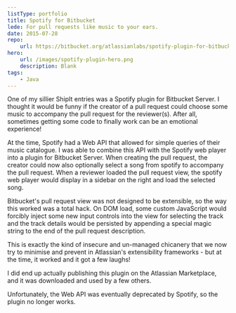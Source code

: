 ```yaml
---
listType: portfolio
title: Spotify for Bitbucket
lede: For pull requests like music to your ears.
date: 2015-07-28
repo: 
    url: https://bitbucket.org/atlassianlabs/spotify-plugin-for-bitbucket-server
hero:
    url: /images/spotify-plugin-hero.png
    description: Blank
tags:  
    - Java
---
```

One of my sillier ShipIt entries was a Spotify plugin for Bitbucket Server. I thought it would be funny if the creator of a pull request could choose some music to accompany the pull request for the reviewer(s). After all, sometimes getting some code to finally work can be an emotional experience! 

At the time, Spotify had a Web API that allowed for simple queries of their music catalogue. I was able to combine this API with the Spotify web player into a plugin for Bitbucket Server. When creating the pull request, the creator could now also optionally select a song from spotify to accompany the pull request. When a reviewer loaded the pull request view, the spotify web player would display in a sidebar on the right and load the selected song. 

Bitbucket's pull request view was not designed to be extensible, so the way this worked was a total hack. On DOM load, some custom JavaScript would forcibly inject some new input controls into the view for selecting the track and the track details would be persisted by appending a special magic string to the end of the pull request description. 

This is exactly the kind of insecure and un-managed chicanery that we now try to minimise and prevent in Atlassian's extensibility frameworks - but at the time, it worked and it got a few laughs!

I did end up actually publishing this plugin on the Atlassian Marketplace, and it was downloaded and used by a few others.

Unfortunately, the Web API was eventually deprecated by Spotify, so the plugin no longer works.